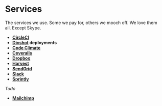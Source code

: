 Services
========

The services we use. Some we pay for, others we mooch off. We love them all.
Except Skype.

* **[CircleCI](circleci)**
* **[Divshot](divshot) deployments**
* **[Code Climate](code_climate)**
* **[Coveralls](coveralls)**
* **[Dropbox](dropbox)**
* **[Harvest](harvest)**
* **[SendGrid](sendgrid)**
* **[Slack](slack)**
* **[Sprintly](sprintly)**

_Todo_

* **[Mailchimp](mailchimp)**
